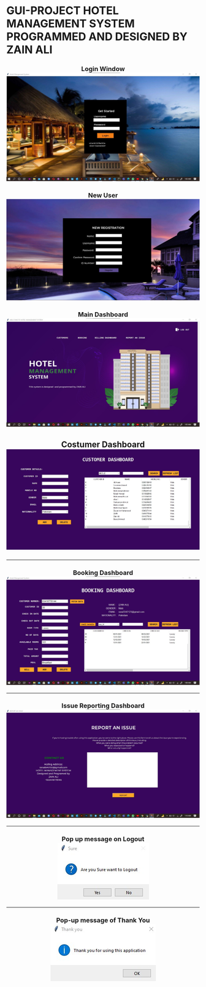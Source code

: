 # GUI-PROJECT HOTEL MANAGEMENT SYSTEM PROGRAMMED AND DESIGNED BY ZAIN ALI
<h3 align="center">Login Window<br><img src="login_win.jpg">
<h3 align="center">New User<br><img src="reg_wind.JPG">
<br>
<h3 align="center">Main Dashboard<br>
<img src="main_win.jpg">
<h2 align="center">Costumer Dashboard<br><img src="cust_win.jpg">
<hr>
<h3 align="center">Booking Dashboard<br><img src="booking_win.jpg">
<hr>
<h3 align="center">Issue Reporting Dashboard<br><img src="report_win.jpg">
<hr>
<h3 align="center">Pop up message on Logout<br><img src="logout_msg.jpg">
<hr>
<h3 align="center">Pop-up message of Thank You<br><img src="thansk_msg.jpg">
